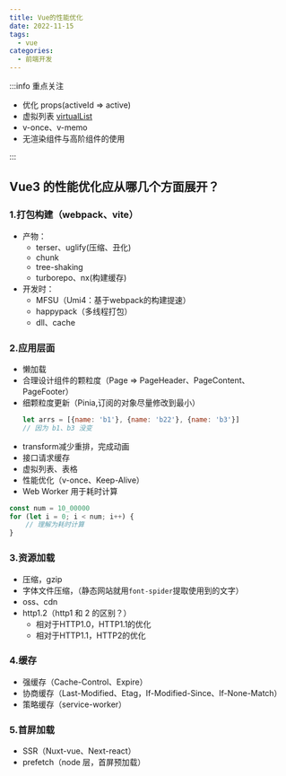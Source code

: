 ```yaml
---
title: Vue的性能优化
date: 2022-11-15
tags:
  - vue
categories:
  - 前端开发
---
```

:::info 重点关注

- 优化 props(activeId => active)
- 虚拟列表 [virtualList](https://github.com/tangbc/vue-virtual-scroll-list)
- v-once、v-memo
- 无渲染组件与高阶组件的使用

:::

## Vue3 的性能优化应从哪几个方面展开？

### 1.打包构建（webpack、vite）

- 产物：
  - terser、uglify(压缩、丑化)
  - chunk
  - tree-shaking
  - turborepo、nx(构建缓存)
- 开发时：
  - MFSU（Umi4：基于webpack的构建提速）
  - happypack（多线程打包）
  - dll、cache

### 2.应用层面

- 懒加载
- 合理设计组件的颗粒度（Page => PageHeader、PageContent、PageFooter）
- 细颗粒度更新（Pinia,订阅的对象尽量修改到最小）
  ```js
  let arrs = [{name: 'b1'}, {name: 'b22'}, {name: 'b3'}]
  // 因为 b1、b3 没变
  ```
- transform减少重排，完成动画
- 接口请求缓存
- 虚拟列表、表格
- 性能优化（v-once、Keep-Alive）
- Web Worker 用于耗时计算
```js
const num = 10_00000
for (let i = 0; i < num; i++) {
    // 理解为耗时计算
}
```

### 3.资源加载

- 压缩，gzip
- 字体文件压缩，（静态网站就用`font-spider`提取使用到的文字）
- oss、cdn
- http1.2（http1 和 2 的区别？）
  - 相对于HTTP1.0，HTTP1.1的优化
  - 相对于HTTP1.1，HTTP2的优化

### 4.缓存

- 强缓存（Cache-Control、Expire）
- 协商缓存（Last-Modified、Etag，If-Modified-Since、If-None-Match）
- 策略缓存（service-worker）

### 5.首屏加载

- SSR（Nuxt-vue、Next-react）
- prefetch（node 层，首屏预加载）